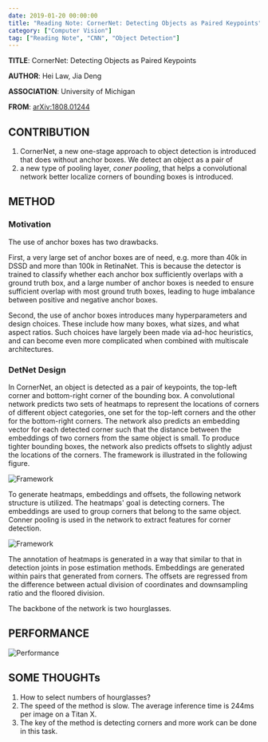 ```yaml
---
date: 2019-01-20 00:00:00
title: "Reading Note: CornerNet: Detecting Objects as Paired Keypoints"
category: ["Computer Vision"]
tag: ["Reading Note", "CNN", "Object Detection"]
---
```


**TITLE**: CornerNet: Detecting Objects as Paired Keypoints

**AUTHOR**: Hei Law, Jia Deng

**ASSOCIATION**: University of Michigan

**FROM**: [arXiv:1808.01244](https://arxiv.org/abs/1808.01244)

## CONTRIBUTION

1. CornerNet, a new one-stage approach to object detection is introduced that does without anchor boxes. We detect an object as a pair of
2. a new type of pooling layer, _coner pooling_, that helps a convolutional network better localize corners of bounding boxes is introduced.

## METHOD

### Motivation

The use of anchor boxes has two drawbacks.

First, a very large set of anchor boxes are of need, e.g. more than 40k in DSSD and more than 100k in RetinaNet. This is because the detector is trained to classify whether each anchor box sufficiently overlaps with a ground truth box, and a large number of anchor boxes is needed to ensure sufficient overlap with most ground truth boxes, leading to huge imbalance between positive and negative anchor boxes.

Second, the use of anchor boxes introduces many hyperparameters and design choices. These include how many boxes, what sizes, and what aspect ratios. Such choices have largely been made via ad-hoc heuristics, and can become even more complicated when combined with multiscale architectures.

### DetNet Design

In CornerNet, an object is detected as a pair of keypoints, the top-left corner and bottom-right corner of the bounding box. A convolutional network predicts two sets of heatmaps to represent the locations of corners of different object categories, one set for the top-left corners and the other for the bottom-right corners. The network also predicts an embedding vector for each detected corner such that the distance between the embeddings of two corners from the same object is small. To produce tighter bounding boxes, the network also predicts offsets to slightly adjust the locations of the corners. The framework is illustrated in the following figure.

![Framework](/img/ReadingNote/20190120/framework.png "Framework")

To generate heatmaps, embeddings and offsets, the following network structure is utilized. The heatmaps' goal is detecting corners. The embeddings are used to group corners that belong to the same object. Conner pooling is used in the network to extract features for corner detection.

![Framework](/img/ReadingNote/20190120/network-block.png "network structure")

The annotation of heatmaps is generated in a way that similar to that in detection joints in pose estimation methods. Embeddings are generated within pairs that generated from corners. The offsets are regressed from the difference between actual division of coordinates and downsampling ratio and the floored division.

The backbone of the network is two hourglasses.

## PERFORMANCE

![Performance](/img/ReadingNote/20190120/performance.png "Performance")

## SOME THOUGHTs

1. How to select numbers of hourglasses?
2. The speed of the method is slow. The average inference time is 244ms per image on a Titan X.
3. The key of the method is detecting corners and more work can be done in this task.
